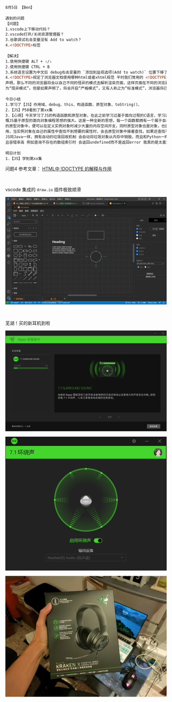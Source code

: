 ```html
8月5日 【Ben】

遇到的问题
【问题】
1.vscode上下移动代码？
2.vscode打开/关闭资源管理器？
3.谷歌调试右击变量没有 Add to watch？
4.<!DOCTYPE>标签

【解决】
1.使用快捷键 ALT + ⇧/⇩
2.使用快捷键 CTRL + B
3.系统语言设置为中文后 debug右击变量的 `添加到监视选项(Add to watch)` 位置下移了 同时选项文本变更为 `将所选文本添加至监视表达式`
4.<!DOCTYPE>规定了浏览器文档使用哪种html或者xhtml规范 平时我们常用的 <!DOCTYPE html> 便是html5的声明 如果没有<!DOCTYPE>
声明，那么不同的浏览器将会以自己不同的怪异的模式去解析渲染页面，这样页面在不同的浏览器上呈现出来的效果也就不一样，人们把这称之
为“怪异模式”。但是如果声明了，将会开启“严格模式”，又有人称之为“标准模式”，浏览器将已w3c标准来解析渲染页面。

今日小结
1.学习了【JS】作用域、debug、this、构造函数、原型对象、toString()、
2.【JS】P58看到了第xx集
3.【心得】今天学习了JS的构造函数和原型对象，在此之前学习过基于面向过程的C语言，学习过基于面向对象的C++、Java等编程语言，不得不感
慨JS基于原型的面向对象编程思想的强大。这是一种全新的思想，每一个函数都拥有一个属于自己的原型对象，把公共的属性和方法都封装进该函数
的原型对象中，便可以在定义实例对象时减少大量的内存空间开支，同时原型对象也是对象，也拥有自己的原型对象！里面封装了一些方法可供调
用，当实例对象在自己的属性中查找不到想要的属性时，会去原型对象中接着查找，如果还查找不到，则会去到原型的原型对象中查找，逐级往上。
JS同Java一样，拥有自动的垃圾回收机制 会自动将垃圾对象从内存中销毁，而且和Python一样属于弱类型语言，定义变量时不用考虑数据类型，
且容错率高 例如查询不存在的数组索引时 会返回undefined而不是返回error 我真的是太喜欢JS了！

明日计划
1.【JS】学到第xx集
```

问题4  参考文章： [HTML中 !DOCTYPE 的解释与作用](https://blog.csdn.net/sunhl951/article/details/79763727?ops_request_misc=%257B%2522request%255Fid%2522%253A%2522165967323516782246445748%2522%252C%2522scm%2522%253A%252220140713.130102334..%2522%257D&request_id=165967323516782246445748&biz_id=0&utm_medium=distribute.pc_search_result.none-task-blog-2~all~sobaiduend~default-1-79763727-null-null.142^v39^pc_rank_v36,185^v2^control&utm_term=%21DOCTYPE%20html&spm=1018.2226.3001.4187)

​	

vscode 集成的 `draw.io` 插件极致顺滑

![image-20220805154116978](8月5日.assets/image-20220805154116978.png)

​	

芜湖！买的新耳机到啦

![image-20220805220805449](8月5日.assets/image-20220805220805449.png)

![image-20220805220830522](8月5日.assets/image-20220805220830522.png)

![image-20220805220919467](8月5日.assets/image-20220805220919467.png)
